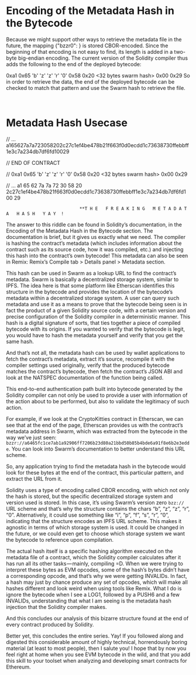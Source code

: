# Encoding of the Metadata Hash in the Bytecode

Because we might support other ways to retrieve the metadata file in the future, the mapping {"bzzr0": <Swarm hash>} is stored CBOR-encoded. Since the beginning of that encoding is not easy to find, its length is added in a two-byte big-endian encoding. The current version of the Solidity compiler thus adds the following to the end of the deployed bytecode:

0xa1 0x65 'b' 'z' 'z' 'r' '0' 0x58 0x20 <32 bytes swarm hash> 0x00 0x29
So in order to retrieve the data, the end of the deployed bytecode can be checked to match that pattern and use the Swarm hash to retrieve the file.

<br/>

# Metadata Hash Usecase

// …a165627a7a723058202c27c1ef4be478b21f663f0d0ecdd1c73638730ffebbff1e3c7a234db7df6fd10029
  
// END OF CONTRACT

// 0xa1 0x65 'b' 'z' 'z' 'r' '0' 0x58 0x20 <32 bytes swarm hash> 0x00 0x29
  
// … a1 65 62 7a 7a 72 30 58 20 2c27c1ef4be478b21f663f0d0ecdd1c73638730ffebbff1e3c7a234db7df6fd1 00 29
  
                                **T H E   F R E A K I N G   M E T A D A T A   H A S H   Y A Y  !

The answer to this riddle can be found in Solidity’s documentation, in the Encoding of the Metadata Hash in the Bytecode section. The documentation is brief, but it gives us exactly what we need. The compiler is hashing the contract’s metadata (which includes information about the contract such as its source code, how it was compiled, etc.) and injecting this hash into the contract’s own bytecode! This metadata can also be seen in Remix: Remix’s Compile tab > Details panel > Metadata section.

This hash can be used in Swarm as a lookup URL to find the contract’s metadata. Swarm is basically a decentralized storage system, similar to IPFS. The idea here is that some platform like Etherscan identifies this structure in the bytecode and provides the location of the bytecode’s metadata within a decentralized storage system. A user can query such metadata and use it as a means to prove that the bytecode being seen is in fact the product of a given Solidity source code, with a certain version and precise configuration of the Solidity compiler in a deterministic manner. This hash is a digital signature of sorts, that ties together a piece of compiled bytecode with its origins. If you wanted to verify that the bytecode is legit, you would have to hash the metadata yourself and verify that you get the same hash.

And that’s not all, the metadata hash can be used by wallet applications to fetch the contract’s metadata, extract it’s source, recompile it with the compiler settings used originally, verify that the produced bytecode matches the contract’s bytecode, then fetch the contract’s JSON ABI and look at the NATSPEC documentation of the function being called.

This end-to-end authentication path built into bytecode generated by the Solidity compiler can not only be used to provide a user with information of the action about to be performed, but also to validate the legitimacy of such action.

For example, if we look at the CryptoKitties contract in Etherscan, we can see that at the end of the page, Etherscan provides us with the contract’s metadata address in Swarm, which was extracted from the bytecode in the way we’ve just seen: `bzzr://a6465fc1ce7ab1a92906ff7206b23d80a21bbd50b85b4bde6a91f8e6b2e3edde`. You can look into Swarm’s documentation to better understand this URL scheme.

So, any application trying to find the metadata hash in the bytecode would look for these bytes at the end of the contract, this particular pattern, and extract the URL from it.

Solidity uses a type of encoding called CBOR encoding, with which not only the hash is stored, but the specific decentralized storage system and version used is stored. In this case, it’s using Swarm’s version zero `bzz://` URL scheme and that’s why the structure contains the chars “b”, “z”, “z”, “r”, “0”. Alternatively, it could use something like “i”, “p”, “f”, “s”, “r”, “0”, indicating that the structure encodes an IPFS URL scheme. This makes it agnostic in terms of which storage system is used. It could be changed in the future, or we could even get to choose which storage system we want the bytecode to reference upon compilation.

The actual hash itself is a specific hashing algorithm executed on the metadata file of a contract, which the Solidity compiler calculates after it has run all its other tasks — mainly, compiling =D. When we were trying to interpret these bytes as EVM opcodes, some of the hash’s bytes didn’t have a corresponding opcode, and that’s why we were getting INVALIDs. In fact, a hash may just by chance produce any set of opcodes, which will make all hashes different and look weird when using tools like Remix. What I do is ignore the bytecode when I see a LOG1, followed by a PUSH6 and a few INVALIDs, understanding that what I am seeing is the metadata hash injection that the Solidity compiler makes.

And this concludes our analysis of this bizarre structure found at the end of every contract produced by Solidity.

Better yet, this concludes the entire series. Yay! If you followed along and digested this considerable amount of highly technical, horrendously boring material (at least to most people), then I salute you! I hope that by now you feel right at home when you see EVM bytecode in the wild, and that you add this skill to your toolset when analyzing and developing smart contracts for Ethereum.

